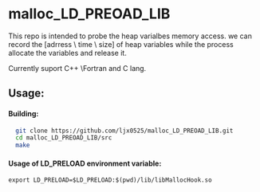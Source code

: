 # malloc_LD_PREOAD_LIB
This repo is intended to probe the heap varialbes memory access.
we can record the [adrress \ time \ size] of heap variables while the process allocate the variables and release it.

Currently suport C++ \Fortran and C lang.

## Usage:
#### Building:
  ```bash
    git clone https://github.com/ljx0525/malloc_LD_PREOAD_LIB.git
    cd malloc_LD_PREOAD_LIB/src
    make
  ```
#### Usage of LD_PRELOAD environment variable:
    export LD_PRELOAD=$LD_PRELOAD:$(pwd)/lib/libMallocHook.so

